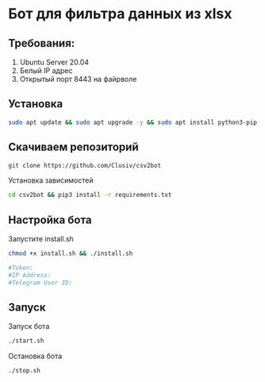 # Бот для фильтра данных из xlsx

## Требования:
1. Ubuntu Server 20.04
2. Белый IP адрес
3. Открытый порт 8443 на файрволе

## Установка
```bash
sudo apt update && sudo apt upgrade -y && sudo apt install python3-pip -y
```
## Скачиваем репозиторий
```bash
git clone https://github.com/Clusiv/csv2bot
```
Установка зависимостей
```bash
cd csv2bot && pip3 install -r requirements.txt
```
## Настройка бота

Запустите install.sh
```bash
chmod +x install.sh && ./install.sh

#Token: 
#IP Address: 
#Telegram User ID:
```
## Запуск

Запуск бота
```bash
./start.sh
```
Остановка бота
```bash
./stop.sh
```